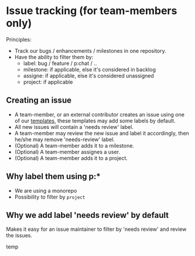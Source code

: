 # Issue tracking (for team-members only)

Principles:

- Track our bugs / enhancements / milestones in one repository.
- Have the ability to filter them by:
  - label: bug / feature / p:chat / ..
  - milestone: if applicable, else it's considered in backlog
  - assigne: if applicable, else it's considered unassigned
  - project: if applicable

## Creating an issue

- A team-member, or an external contributor creates an issue using one of our [templates](.github/ISSUE_TEMPLATE), these templates may add some labels by default.
- All new issues will contain a 'needs review' label.
- A team-member may review the new issue and label it accordingly, then he/she may remove 'needs-review' label.
- (Optional) A team-member adds it to a milestone.
- (Optional) A team-member assignes a user.
- (Optional) A team-member adds it to a project.

## Why label them using p:\*

- We are using a monorepo
- Possibility to filter by `project`

## Why we add label 'needs review' by default

Makes it easy for an issue maintainer to filter by 'needs review' and review the issues.

temp
